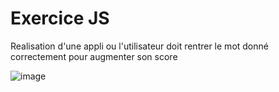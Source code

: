 <h1> Exercice JS </h1>



<p>Realisation d'une appli ou l'utilisateur doit rentrer le mot donné correctement pour augmenter son score </p>



![image](https://github.com/JefG67/AzerType_JS/assets/156801075/fc153486-df87-4e51-aa95-b0367bd5912e)

